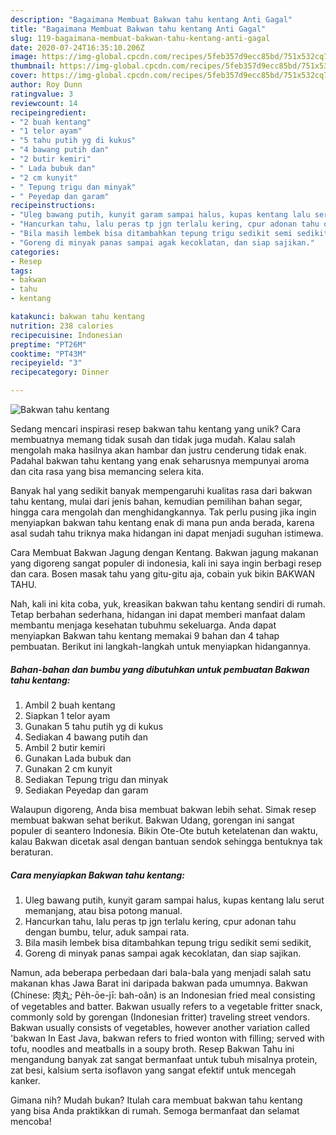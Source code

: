 ```yaml
---
description: "Bagaimana Membuat Bakwan tahu kentang Anti Gagal"
title: "Bagaimana Membuat Bakwan tahu kentang Anti Gagal"
slug: 119-bagaimana-membuat-bakwan-tahu-kentang-anti-gagal
date: 2020-07-24T16:35:10.206Z
image: https://img-global.cpcdn.com/recipes/5feb357d9ecc85bd/751x532cq70/bakwan-tahu-kentang-foto-resep-utama.jpg
thumbnail: https://img-global.cpcdn.com/recipes/5feb357d9ecc85bd/751x532cq70/bakwan-tahu-kentang-foto-resep-utama.jpg
cover: https://img-global.cpcdn.com/recipes/5feb357d9ecc85bd/751x532cq70/bakwan-tahu-kentang-foto-resep-utama.jpg
author: Roy Dunn
ratingvalue: 3
reviewcount: 14
recipeingredient:
- "2 buah kentang"
- "1 telor ayam"
- "5 tahu putih yg di kukus"
- "4 bawang putih dan"
- "2 butir kemiri"
- " Lada bubuk dan"
- "2 cm kunyit"
- " Tepung trigu dan minyak"
- " Peyedap dan garam"
recipeinstructions:
- "Uleg bawang putih, kunyit garam sampai halus, kupas kentang lalu serut memanjang, atau bisa potong manual."
- "Hancurkan tahu, lalu peras tp jgn terlalu kering, cpur adonan tahu dengan bumbu, telur, aduk sampai rata."
- "Bila masih lembek bisa ditambahkan tepung trigu sedikit semi sedikit,"
- "Goreng di minyak panas sampai agak kecoklatan, dan siap sajikan."
categories:
- Resep
tags:
- bakwan
- tahu
- kentang

katakunci: bakwan tahu kentang 
nutrition: 238 calories
recipecuisine: Indonesian
preptime: "PT26M"
cooktime: "PT43M"
recipeyield: "3"
recipecategory: Dinner

---
```



![Bakwan tahu kentang](https://img-global.cpcdn.com/recipes/5feb357d9ecc85bd/751x532cq70/bakwan-tahu-kentang-foto-resep-utama.jpg)

Sedang mencari inspirasi resep bakwan tahu kentang yang unik? Cara membuatnya memang tidak susah dan tidak juga mudah. Kalau salah mengolah maka hasilnya akan hambar dan justru cenderung tidak enak. Padahal bakwan tahu kentang yang enak seharusnya mempunyai aroma dan cita rasa yang bisa memancing selera kita.

Banyak hal yang sedikit banyak mempengaruhi kualitas rasa dari bakwan tahu kentang, mulai dari jenis bahan, kemudian pemilihan bahan segar, hingga cara mengolah dan menghidangkannya. Tak perlu pusing jika ingin menyiapkan bakwan tahu kentang enak di mana pun anda berada, karena asal sudah tahu triknya maka hidangan ini dapat menjadi suguhan istimewa.

Cara Membuat Bakwan Jagung dengan Kentang. Bakwan jagung makanan yang digoreng sangat populer di indonesia, kali ini saya ingin berbagi resep dan cara. Bosen masak tahu yang gitu-gitu aja, cobain yuk bikin BAKWAN TAHU.


Nah, kali ini kita coba, yuk, kreasikan bakwan tahu kentang sendiri di rumah. Tetap berbahan sederhana, hidangan ini dapat memberi manfaat dalam membantu menjaga kesehatan tubuhmu sekeluarga. Anda dapat menyiapkan Bakwan tahu kentang memakai 9 bahan dan 4 tahap pembuatan. Berikut ini langkah-langkah untuk menyiapkan hidangannya.

<!--inarticleads1-->

##### Bahan-bahan dan bumbu yang dibutuhkan untuk pembuatan Bakwan tahu kentang:

1. Ambil 2 buah kentang
1. Siapkan 1 telor ayam
1. Gunakan 5 tahu putih yg di kukus
1. Sediakan 4 bawang putih dan
1. Ambil 2 butir kemiri
1. Gunakan  Lada bubuk dan
1. Gunakan 2 cm kunyit
1. Sediakan  Tepung trigu dan minyak
1. Sediakan  Peyedap dan garam


Walaupun digoreng, Anda bisa membuat bakwan lebih sehat. Simak resep membuat bakwan sehat berikut. Bakwan Udang, gorengan ini sangat populer di seantero Indonesia. Bikin Ote-Ote butuh ketelatenan dan waktu, kalau Bakwan dicetak asal dengan bantuan sendok sehingga bentuknya tak beraturan. 

<!--inarticleads2-->

##### Cara menyiapkan Bakwan tahu kentang:

1. Uleg bawang putih, kunyit garam sampai halus, kupas kentang lalu serut memanjang, atau bisa potong manual.
1. Hancurkan tahu, lalu peras tp jgn terlalu kering, cpur adonan tahu dengan bumbu, telur, aduk sampai rata.
1. Bila masih lembek bisa ditambahkan tepung trigu sedikit semi sedikit,
1. Goreng di minyak panas sampai agak kecoklatan, dan siap sajikan.


Namun, ada beberapa perbedaan dari bala-bala yang menjadi salah satu makanan khas Jawa Barat ini daripada bakwan pada umumnya. Bakwan (Chinese: 肉丸; Pe̍h-ōe-jī: bah-oân) is an Indonesian fried meal consisting of vegetables and batter. Bakwan usually refers to a vegetable fritter snack, commonly sold by gorengan (Indonesian fritter) traveling street vendors. Bakwan usually consists of vegetables, however another variation called &#39;bakwan In East Java, bakwan refers to fried wonton with filling; served with tofu, noodles and meatballs in a soupy broth. Resep Bakwan Tahu ini mengandung banyak zat sangat bermanfaat untuk tubuh misalnya protein, zat besi, kalsium serta isoflavon yang sangat efektif untuk mencegah kanker. 

Gimana nih? Mudah bukan? Itulah cara membuat bakwan tahu kentang yang bisa Anda praktikkan di rumah. Semoga bermanfaat dan selamat mencoba!
